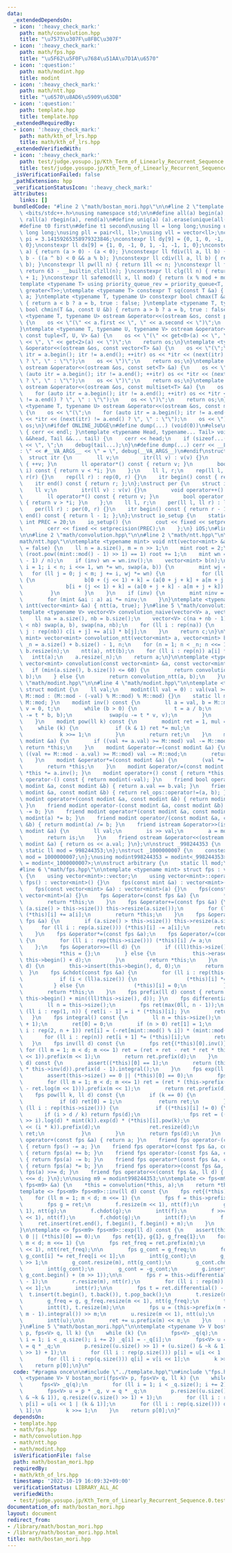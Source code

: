 ```yaml
---
data:
  _extendedDependsOn:
  - icon: ':heavy_check_mark:'
    path: math/convolution.hpp
    title: "\u7573\u307F\u8FBC\u307F"
  - icon: ':heavy_check_mark:'
    path: math/fps.hpp
    title: "\u5F62\u5F0F\u7684\u51AA\u7D1A\u6570"
  - icon: ':question:'
    path: math/modint.hpp
    title: modint
  - icon: ':heavy_check_mark:'
    path: math/ntt.hpp
    title: "\u6570\u8AD6\u5909\u63DB"
  - icon: ':question:'
    path: template.hpp
    title: template.hpp
  _extendedRequiredBy:
  - icon: ':heavy_check_mark:'
    path: math/kth_of_lrs.hpp
    title: math/kth_of_lrs.hpp
  _extendedVerifiedWith:
  - icon: ':heavy_check_mark:'
    path: test/judge.yosupo.jp/Kth_Term_of_Linearly_Recurrent_Sequence.0.test.cpp
    title: test/judge.yosupo.jp/Kth_Term_of_Linearly_Recurrent_Sequence.0.test.cpp
  _isVerificationFailed: false
  _pathExtension: hpp
  _verificationStatusIcon: ':heavy_check_mark:'
  attributes:
    links: []
  bundledCode: "#line 2 \"math/bostan_mori.hpp\"\n\n#line 2 \"template.hpp\"\n\n#include\
    \ <bits/stdc++.h>\nusing namespace std;\n\n#define all(a) begin(a), end(a)\n#define\
    \ rall(a) rbegin(a), rend(a)\n#define uniq(a) (a).erase(unique(all(a)), (a).end())\n\
    #define t0 first\n#define t1 second\nusing ll = long long;\nusing ull = unsigned\
    \ long long;\nusing pll = pair<ll, ll>;\nusing vll = vector<ll>;\nconstexpr double\
    \ pi = 3.14159265358979323846;\nconstexpr ll dy[9] = {0, 1, 0, -1, 1, 1, -1, -1,\
    \ 0};\nconstexpr ll dx[9] = {1, 0, -1, 0, 1, -1, -1, 1, 0};\nconstexpr ll sign(ll\
    \ a) { return (a > 0) - (a < 0); }\nconstexpr ll fdiv(ll a, ll b) { return a /\
    \ b - ((a ^ b) < 0 && a % b); }\nconstexpr ll cdiv(ll a, ll b) { return -fdiv(-a,\
    \ b); }\nconstexpr ll pw(ll n) { return 1ll << n; }\nconstexpr ll flg(ll n) {\
    \ return 63 - __builtin_clzll(n); }\nconstexpr ll clg(ll n) { return flg(n - 1)\
    \ + 1; }\nconstexpr ll safemod(ll x, ll mod) { return (x % mod + mod) % mod; }\n\
    template <typename T> using priority_queue_rev = priority_queue<T, vector<T>,\
    \ greater<T>>;\ntemplate <typename T> constexpr T sq(const T &a) { return a *\
    \ a; }\ntemplate <typename T, typename U> constexpr bool chmax(T &a, const U &b)\
    \ { return a < b ? a = b, true : false; }\ntemplate <typename T, typename U> constexpr\
    \ bool chmin(T &a, const U &b) { return a > b ? a = b, true : false; }\ntemplate\
    \ <typename T, typename U> ostream &operator<<(ostream &os, const pair<T, U> &a)\
    \ {\n    os << \"(\" << a.first << \", \" << a.second << \")\";\n    return os;\n\
    }\ntemplate <typename T, typename U, typename V> ostream &operator<<(ostream &os,\
    \ const tuple<T, U, V> &a) {\n    os << \"(\" << get<0>(a) << \", \" << get<1>(a)\
    \ << \", \" << get<2>(a) << \")\";\n    return os;\n}\ntemplate <typename T> ostream\
    \ &operator<<(ostream &os, const vector<T> &a) {\n    os << \"(\";\n    for (auto\
    \ itr = a.begin(); itr != a.end(); ++itr) os << *itr << (next(itr) != a.end()\
    \ ? \", \" : \"\");\n    os << \")\";\n    return os;\n}\ntemplate <typename T>\
    \ ostream &operator<<(ostream &os, const set<T> &a) {\n    os << \"(\";\n    for\
    \ (auto itr = a.begin(); itr != a.end(); ++itr) os << *itr << (next(itr) != a.end()\
    \ ? \", \" : \"\");\n    os << \")\";\n    return os;\n}\ntemplate <typename T>\
    \ ostream &operator<<(ostream &os, const multiset<T> &a) {\n    os << \"(\";\n\
    \    for (auto itr = a.begin(); itr != a.end(); ++itr) os << *itr << (next(itr)\
    \ != a.end() ? \", \" : \"\");\n    os << \")\";\n    return os;\n}\ntemplate\
    \ <typename T, typename U> ostream &operator<<(ostream &os, const map<T, U> &a)\
    \ {\n    os << \"(\";\n    for (auto itr = a.begin(); itr != a.end(); ++itr) os\
    \ << *itr << (next(itr) != a.end() ? \", \" : \"\");\n    os << \")\";\n    return\
    \ os;\n}\n#ifdef ONLINE_JUDGE\n#define dump(...) (void(0))\n#else\nvoid debug()\
    \ { cerr << endl; }\ntemplate <typename Head, typename... Tail> void debug(Head\
    \ &&head, Tail &&... tail) {\n    cerr << head;\n    if (sizeof...(Tail)) cerr\
    \ << \", \";\n    debug(tail...);\n}\n#define dump(...) cerr << __LINE__ << \"\
    : \" << #__VA_ARGS__ << \" = \", debug(__VA_ARGS__)\n#endif\nstruct rep {\n  \
    \  struct itr {\n        ll v;\n        itr(ll v) : v(v) {}\n        void operator++()\
    \ { ++v; }\n        ll operator*() const { return v; }\n        bool operator!=(itr\
    \ i) const { return v < *i; }\n    };\n    ll l, r;\n    rep(ll l, ll r) : l(l),\
    \ r(r) {}\n    rep(ll r) : rep(0, r) {}\n    itr begin() const { return l; };\n\
    \    itr end() const { return r; };\n};\nstruct per {\n    struct itr {\n    \
    \    ll v;\n        itr(ll v) : v(v) {}\n        void operator++() { --v; }\n\
    \        ll operator*() const { return v; }\n        bool operator!=(itr i) const\
    \ { return v > *i; }\n    };\n    ll l, r;\n    per(ll l, ll r) : l(l), r(r) {}\n\
    \    per(ll r) : per(0, r) {}\n    itr begin() const { return r - 1; };\n    itr\
    \ end() const { return l - 1; };\n};\nstruct io_setup {\n    static constexpr\
    \ int PREC = 20;\n    io_setup() {\n        cout << fixed << setprecision(PREC);\n\
    \        cerr << fixed << setprecision(PREC);\n    };\n} iOS;\n#line 2 \"math/fps.hpp\"\
    \n\n#line 2 \"math/convolution.hpp\"\n\n#line 2 \"math/ntt.hpp\"\n\n#line 4 \"\
    math/ntt.hpp\"\n\ntemplate <typename mint> void ntt(vector<mint> &a, bool inv\
    \ = false) {\n    ll n = a.size(), m = n >> 1;\n    mint root = 2;\n    while\
    \ (root.pow((mint::mod() - 1) >> 1) == 1) root += 1;\n    mint wn = root.pow((mint::mod()\
    \ - 1) / n);\n    if (inv) wn = wn.inv();\n    vector<mint> b(n);\n    for (ll\
    \ i = 1; i < n; i <<= 1, wn *= wn, swap(a, b)) {\n        mint wj = 1;\n     \
    \   for (ll j = 0; j < m; j += i, wj *= wn) {\n            for (ll k : rep(i))\
    \ {\n                b[0 + (j << 1) + k] = (a[0 + j + k] + a[m + j + k]);\n  \
    \              b[i + (j << 1) + k] = (a[0 + j + k] - a[m + j + k]) * wj;\n   \
    \         }\n        }\n    }\n    if (inv) {\n        mint ninv = mint(n).inv();\n\
    \        for (mint &ai : a) ai *= ninv;\n    }\n}\ntemplate <typename mint> void\
    \ intt(vector<mint> &a) { ntt(a, true); }\n#line 5 \"math/convolution.hpp\"\n\n\
    template <typename V> vector<V> convolution_naive(vector<V> a, vector<V> b) {\n\
    \    ll na = a.size(), nb = b.size();\n    vector<V> c(na + nb - 1);\n    if (na\
    \ < nb) swap(a, b), swap(na, nb);\n    for (ll i : rep(na)) {\n        for (ll\
    \ j : rep(nb)) c[i + j] += a[i] * b[j];\n    }\n    return c;\n}\n\ntemplate <typename\
    \ mint> vector<mint> convolution_ntt(vector<mint> a, vector<mint> b) {\n    ll\
    \ _n = a.size() + b.size() - 1, n;\n    for (n = 1; n < _n; n <<= 1) {}\n    a.resize(n),\
    \ b.resize(n);\n    ntt(a), ntt(b);\n    for (ll i : rep(n)) a[i] *= b[i];\n \
    \   intt(a);\n    a.resize(_n);\n    return a;\n}\n\ntemplate <typename mint>\
    \ vector<mint> convolution(const vector<mint> &a, const vector<mint> &b) {\n \
    \   if (min(a.size(), b.size()) <= 60) {\n        return convolution_naive(a,\
    \ b);\n    } else {\n        return convolution_ntt(a, b);\n    }\n}\n#line 2\
    \ \"math/modint.hpp\"\n\n#line 4 \"math/modint.hpp\"\n\ntemplate <typename M>\
    \ struct modint {\n    ll val;\n    modint(ll val = 0) : val(val >= 0 ? val %\
    \ M::mod : (M::mod - (-val) % M::mod) % M::mod) {}\n    static ll mod() { return\
    \ M::mod; }\n    modint inv() const {\n        ll a = val, b = M::mod, u = 1,\
    \ v = 0, t;\n        while (b > 0) {\n            t = a / b;\n            swap(a\
    \ -= t * b, b);\n            swap(u -= t * v, v);\n        }\n        return u;\n\
    \    }\n    modint pow(ll k) const {\n        modint ret = 1, mul = val;\n   \
    \     while (k) {\n            if (k & 1) ret *= mul;\n            mul *= mul;\n\
    \            k >>= 1;\n        }\n        return ret;\n    }\n    modint &operator+=(const\
    \ modint &a) {\n        if ((val += a.val) >= M::mod) val -= M::mod;\n       \
    \ return *this;\n    }\n    modint &operator-=(const modint &a) {\n        if\
    \ ((val += M::mod - a.val) >= M::mod) val -= M::mod;\n        return *this;\n\
    \    }\n    modint &operator*=(const modint &a) {\n        (val *= a.val) %= M::mod;\n\
    \        return *this;\n    }\n    modint &operator/=(const modint &a) { return\
    \ *this *= a.inv(); }\n    modint operator+() const { return *this; }\n    modint\
    \ operator-() const { return modint(-val); }\n    friend bool operator==(const\
    \ modint &a, const modint &b) { return a.val == b.val; }\n    friend bool operator!=(const\
    \ modint &a, const modint &b) { return rel_ops::operator!=(a, b); }\n    friend\
    \ modint operator+(const modint &a, const modint &b) { return modint(a) += b;\
    \ }\n    friend modint operator-(const modint &a, const modint &b) { return modint(a)\
    \ -= b; }\n    friend modint operator*(const modint &a, const modint &b) { return\
    \ modint(a) *= b; }\n    friend modint operator/(const modint &a, const modint\
    \ &b) { return modint(a) /= b; }\n    friend istream &operator>>(istream &is,\
    \ modint &a) {\n        ll val;\n        is >> val;\n        a = modint(val);\n\
    \        return is;\n    }\n    friend ostream &operator<<(ostream &os, const\
    \ modint &a) { return os << a.val; }\n};\n\nstruct _998244353 {\n    constexpr\
    \ static ll mod = 998244353;\n};\nstruct _1000000007 {\n    constexpr static ll\
    \ mod = 1000000007;\n};\nusing modint998244353 = modint<_998244353>;\nusing modint1000000007\
    \ = modint<_1000000007>;\n\nstruct arbitrary {\n    static ll mod;\n};\nll arbitrary::mod;\n\
    #line 6 \"math/fps.hpp\"\n\ntemplate <typename mint> struct fps : vector<mint>\
    \ {\n    using vector<mint>::vector;\n    using vector<mint>::operator=;\n   \
    \ fps() : vector<mint>() {}\n    fps(const mint &a) : vector<mint>(1, a) {}\n\
    \    fps(const vector<mint> &a) : vector<mint>(a) {}\n    fps(const fps &a) :\
    \ vector<mint>(a) {}\n    fps &operator=(const fps &a) {\n        *this = (vector<mint>)a;\n\
    \        return *this;\n    }\n    fps &operator+=(const fps &a) {\n        if\
    \ (a.size() > this->size()) this->resize(a.size());\n        for (ll i : rep(a.size()))\
    \ (*this)[i] += a[i];\n        return *this;\n    }\n    fps &operator-=(const\
    \ fps &a) {\n        if (a.size() > this->size()) this->resize(a.size());\n  \
    \      for (ll i : rep(a.size())) (*this)[i] -= a[i];\n        return *this;\n\
    \    }\n    fps &operator*=(const fps &a);\n    fps &operator/=(const mint &a)\
    \ {\n        for (ll i : rep(this->size())) (*this)[i] /= a;\n        return *this;\n\
    \    };\n    fps &operator>>=(ll d) {\n        if ((ll)this->size() <= d) {\n\
    \            *this = {};\n        } else {\n            this->erase(this->begin(),\
    \ this->begin() + d);\n        }\n        return *this;\n    }\n    fps &operator<<=(ll\
    \ d) {\n        this->insert(this->begin(), d, 0);\n        return *this;\n  \
    \  }\n    fps &chdot(const fps &a) {\n        for (ll i : rep(this->size())) {\n\
    \            if (i < (ll)a.size()) {\n                (*this)[i] *= a[i];\n  \
    \          } else {\n                (*this)[i] = 0;\n            }\n        }\n\
    \        return *this;\n    }\n    fps prefix(ll d) const { return fps(this->begin(),\
    \ this->begin() + min((ll)this->size(), d)); }\n    fps differential() const {\n\
    \        ll n = this->size();\n        fps ret(max(0ll, n - 1));\n        for\
    \ (ll i : rep(1, n)) { ret[i - 1] = i * (*this)[i]; }\n        return ret;\n \
    \   }\n    fps integral() const {\n        ll n = this->size();\n        fps ret(n\
    \ + 1);\n        ret[0] = 0;\n        if (n > 0) ret[1] = 1;\n        for (ll\
    \ i : rep(2, n + 1)) ret[i] = (-ret[mint::mod() % i]) * (mint::mod() / i);\n \
    \       for (ll i : rep(n)) ret[i + 1] *= (*this)[i];\n        return ret;\n \
    \   }\n    fps inv(ll d) const {\n        fps ret{(*this)[0].inv()};\n       \
    \ for (ll m = 1; m < d; m <<= 1) ret = (ret + ret - ret * ret * this->prefix(m\
    \ << 1)).prefix(m << 1);\n        return ret.prefix(d);\n    }\n    fps log(ll\
    \ d) const {\n        assert((*this)[0] == 1);\n        return (this->differential()\
    \ * this->inv(d)).prefix(d - 1).integral();\n    }\n    fps exp(ll d) const {\n\
    \        assert(this->size() == 0 || (*this)[0] == 0);\n        fps ret{1};\n\
    \        for (ll m = 1; m < d; m <<= 1) ret = (ret * (this->prefix(m << 1) + 1\
    \ - ret.log(m << 1))).prefix(m << 1);\n        return ret.prefix(d);\n    }\n\
    \    fps pow(ll k, ll d) const {\n        if (k == 0) {\n            fps ret(d);\n\
    \            if (d) ret[0] = 1;\n            return ret;\n        }\n        for\
    \ (ll i : rep(this->size())) {\n            if ((*this)[i] != 0) {\n         \
    \       if (i > d / k) return fps(d);\n                fps ret = (((*this * (*this)[i].inv())\
    \ >> i).log(d) * mint(k)).exp(d) * (*this)[i].pow(k);\n                ret = (ret\
    \ << (i * k)).prefix(d);\n                ret.resize(d);\n                return\
    \ ret;\n            }\n        }\n        return fps(d);\n    }\n    friend fps\
    \ operator+(const fps &a) { return a; }\n    friend fps operator-(const fps &a)\
    \ { return fps() -= a; }\n    friend fps operator+(const fps &a, const fps &b)\
    \ { return fps(a) += b; }\n    friend fps operator-(const fps &a, const fps &b)\
    \ { return fps(a) -= b; }\n    friend fps operator*(const fps &a, const fps &b)\
    \ { return fps(a) *= b; }\n    friend fps operator>>(const fps &a, ll d) { return\
    \ fps(a) >>= d; }\n    friend fps operator<<(const fps &a, ll d) { return fps(a)\
    \ <<= d; }\n};\n\nusing m9 = modint998244353;\n\ntemplate <> fps<m9> &fps<m9>::operator*=(const\
    \ fps<m9> &a) {\n    *this = convolution(*this, a);\n    return *this;\n}\n\n\
    template <> fps<m9> fps<m9>::inv(ll d) const {\n    fps ret{(*this)[0].inv()};\n\
    \    for (ll m = 1; m < d; m <<= 1) {\n        fps f = this->prefix(m << 1);\n\
    \        fps g = ret;\n        f.resize(m << 1), ntt(f);\n        g.resize(m <<\
    \ 1), ntt(g);\n        f.chdot(g);\n        intt(f);\n        f >>= m, f.resize(m\
    \ << 1), ntt(f);\n        f.chdot(g);\n        intt(f);\n        f = -f;\n   \
    \     ret.insert(ret.end(), f.begin(), f.begin() + m);\n    }\n    return ret.prefix(d);\n\
    }\n\ntemplate <> fps<m9> fps<m9>::exp(ll d) const {\n    assert(this->size() ==\
    \ 0 || (*this)[0] == 0);\n    fps ret{1}, g{1}, g_freq{1};\n    for (ll m = 1;\
    \ m < d; m <<= 1) {\n        fps ret_freq = ret.prefix(m);\n        ret_freq.resize(m\
    \ << 1), ntt(ret_freq);\n\n        fps g_cont = g_freq;\n        for (ll i : rep(m))\
    \ g_cont[i] *= ret_freq[i << 1];\n        intt(g_cont);\n        g_cont >>= m\
    \ >> 1;\n        g_cont.resize(m), ntt(g_cont);\n        g_cont.chdot(g_freq);\n\
    \        intt(g_cont);\n        g_cont = -g_cont;\n        g.insert(g.end(), g_cont.begin(),\
    \ g_cont.begin() + (m >> 1));\n\n        fps r = this->differential().prefix(m\
    \ - 1);\n        r.resize(m), ntt(r);\n        for (ll i : rep(m)) r[i] *= ret_freq[i\
    \ << 1];\n        intt(r);\n\n        fps t = ret.differential() - r;\n      \
    \  t.insert(t.begin(), t.back()), t.pop_back();\n        t.resize(m << 1), ntt(t);\n\
    \        g_freq = g, g_freq.resize(m << 1), ntt(g_freq);\n        t.chdot(g_freq);\n\
    \        intt(t), t.resize(m);\n\n        fps u = (this->prefix(m << 1) - (t <<\
    \ m - 1).integral()) >> m;\n        u.resize(m << 1), ntt(u);\n        u.chdot(ret_freq);\n\
    \        intt(u);\n\n        ret += u.prefix(m) << m;\n    }\n    return ret.prefix(d);\n\
    }\n#line 5 \"math/bostan_mori.hpp\"\n\ntemplate <typename V> V bostan_mori(fps<V>\
    \ p, fps<V> q, ll k) {\n    while (k) {\n        fps<V> _q(q);\n        for (ll\
    \ i = 1; i < _q.size(); i += 2) _q[i] = -_q[i];\n        fps<V> u = p * _q, v\
    \ = q * _q;\n        p.resize((u.size() >> 1) + (u.size() & ~k & 1)), q.resize((v.size()\
    \ >> 1) + 1);\n        for (ll i : rep(p.size())) p[i] = u[i << 1 | (k & 1)];\n\
    \        for (ll i : rep(q.size())) q[i] = v[i << 1];\n        k >>= 1;\n    }\n\
    \    return p[0];\n}\n"
  code: "#pragma once\n\n#include \"../template.hpp\"\n#include \"fps.hpp\"\n\ntemplate\
    \ <typename V> V bostan_mori(fps<V> p, fps<V> q, ll k) {\n    while (k) {\n  \
    \      fps<V> _q(q);\n        for (ll i = 1; i < _q.size(); i += 2) _q[i] = -_q[i];\n\
    \        fps<V> u = p * _q, v = q * _q;\n        p.resize((u.size() >> 1) + (u.size()\
    \ & ~k & 1)), q.resize((v.size() >> 1) + 1);\n        for (ll i : rep(p.size()))\
    \ p[i] = u[i << 1 | (k & 1)];\n        for (ll i : rep(q.size())) q[i] = v[i <<\
    \ 1];\n        k >>= 1;\n    }\n    return p[0];\n}"
  dependsOn:
  - template.hpp
  - math/fps.hpp
  - math/convolution.hpp
  - math/ntt.hpp
  - math/modint.hpp
  isVerificationFile: false
  path: math/bostan_mori.hpp
  requiredBy:
  - math/kth_of_lrs.hpp
  timestamp: '2022-10-19 16:09:32+09:00'
  verificationStatus: LIBRARY_ALL_AC
  verifiedWith:
  - test/judge.yosupo.jp/Kth_Term_of_Linearly_Recurrent_Sequence.0.test.cpp
documentation_of: math/bostan_mori.hpp
layout: document
redirect_from:
- /library/math/bostan_mori.hpp
- /library/math/bostan_mori.hpp.html
title: math/bostan_mori.hpp
---
```

